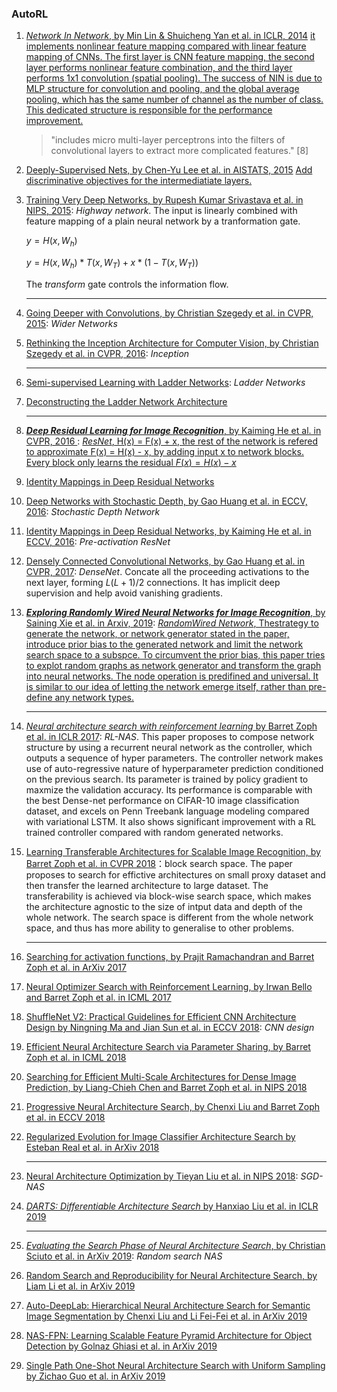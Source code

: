 ### AutoRL

1. [*Network In Network*, by Min Lin & Shuicheng Yan et al. in ICLR, 2014](https://openreview.net/forum?id=ylE6yojDR5yqX) <!--"includes micro multi-layer
   perceptrons into the filters of convolutional layers to extract more complicated features."[DenseNet]--> <u>it implements nonlinear feature mapping compared with linear feature mapping of CNNs. The first layer is CNN feature mapping, the second layer performs nonlinear feature combination, and the third layer performs 1x1 convolution (spatial pooling). The success of NIN is due to MLP structure for convolution and pooling, and the global average pooling, which has the same number of channel as the number of class. This dedicated structure is responsible for the performance improvement.</u>

   > "includes micro multi-layer perceptrons into the filters of convolutional layers to extract more complicated features." [8]

2. [Deeply-Supervised Nets, by Chen-Yu Lee et al. in AISTATS, 2015](http://proceedings.mlr.press/v38/lee15a.pdf) <u>Add discriminative objectives for the intermediatiate layers.</u>

3. [Training Very Deep Networks, by Rupesh Kumar Srivastava et al. in NIPS, 2015](https://papers.nips.cc/paper/5850-training-very-deep-networks.pdf): *Highway network*. The input is linearly combined with feature mapping of a plain neural network by a tranformation gate.

   $y=H(x,W_{h})$

   $y=H(x,W_{h})*T(x,W_{T})+x*(1-T(x,W_{T}))$

   The *transform* gate controls the information flow.

   ------

4. [Going Deeper with Convolutions, by Christian Szegedy et al. in CVPR, 2015](https://arxiv.org/abs/1409.4842): *Wider Networks*<!--Wider GoogLeNet with an inception module which concatenates feature-maps produced by filters of different sizes--> 

5. [Rethinking the Inception Architecture for Computer Vision, by Christian Szegedy et al. in CVPR, 2016](https://www.cv-foundation.org/openaccess/content_cvpr_2016/papers/Szegedy_Rethinking_the_Inception_CVPR_2016_paper.pdf): *Inception*

   ------

6. [Semi-supervised Learning with Ladder Networks](http://papers.nips.cc/paper/5947-semi-supervised-learning-with-ladder-ne): *Ladder Networks*

7. [Deconstructing the Ladder Network Architecture](http://proceedings.mlr.press/v48/pezeshki16.pdf)

   ---

8. [***Deep Residual Learning for Image Recognition***, by Kaiming He et al. in CVPR, 2016 ](https://www.cv-foundation.org/openaccess/content_cvpr_2016/papers/He_Deep_Residual_Learning_CVPR_2016_paper.pdf): <u>*ResNet*, H(x) = F(x) + x, the rest of the network is refered to approximate F(x) = H(x) - x, by adding input x to network blocks. Every block only learns the residual $F(x)=H(x)-x$</u>

9. [Identity Mappings in Deep Residual Networks](https://arxiv.org/abs/1603.05027)

10. [Deep Networks with Stochastic Depth, by Gao Huang et al. in ECCV, 2016](https://arxiv.org/abs/1603.09382): *Stochastic Depth Network*

11. [Identity Mappings in Deep Residual Networks, by Kaiming He et al. in ECCV, 2016](https://arxiv.org/abs/1603.05027): *Pre-activation ResNet*

12. [Densely Connected Convolutional Networks, by Gao Huang et al. in CVPR, 2017](http://openaccess.thecvf.com/content_cvpr_2017/papers/Huang_Densely_Connected_Convolutional_CVPR_2017_paper.pdf): *DenseNet*. Concate all the proceeding activations to the next layer, forming $L(L+1)/2$ connections. It has implicit deep supervision and help avoid vanishing gradients.

13. [***Exploring Randomly Wired Neural Networks for Image Recognition***, by Saining Xie et al. in Arxiv, 2019](https://arxiv.org/pdf/1904.01569.pdf): <u>*RandomWired Network*, Thestrategy to generate the network, or network generator stated in the paper, introduce prior bias to the generated network and limit the network search space to a subspce. To circumvent the prior bias, this paper tries to explot random graphs as network generator and transform the graph into neural networks. The node operation is predifined and universal. It is similar to our idea of letting the network emerge itself, rather than pre-define any network types. </u> 

    ------

    

14. [*Neural architecture search with reinforcement learning* by Barret Zoph et al. in ICLR 2017](https://openreview.net/pdf?id=r1Ue8Hcxg): *RL-NAS*. This paper proposes to compose network structure by using a recurrent neural network as the controller, which outputs a sequence of hyper parameters. The controller network makes use of auto-regressive nature of hyperparameter prediction conditioned on the previous search. Its parameter is trained by policy gradient to maxmize the validation accuracy.  Its performance is comparable with the best Dense-net performance on CIFAR-10 image classification dataset, and excels on Penn Treebank language modeling compared with variational LSTM. It also shows significant improvement with a RL trained controller compared with random generated networks.

15. [Learning Transferable Architectures for Scalable Image Recognition, by Barret Zoph et al. in CVPR 2018](http://openaccess.thecvf.com/content_cvpr_2018/papers/Zoph_Learning_Transferable_Architectures_CVPR_2018_paper.pdf)：block search space. The paper proposes to search for effictive architectures on small proxy dataset and then transfer the learned architecture to large dataset. The transferability is achieved via block-wise search space, which makes the architecture agnostic to the size of intput data and depth of the whole network. The search space is different from the whole network space, and thus has more ability to generalise to other problems.

    ------

    

16. [Searching for activation functions, by Prajit Ramachandran and Barret Zoph et al. in ArXiv 2017](https://arxiv.org/abs/1710.05941)

17. [Neural Optimizer Search with Reinforcement Learning, by Irwan Bello and Barret Zoph et al. in ICML 2017](http://proceedings.mlr.press/v70/bello17a/bello17a.pdf)

18. [ShuffleNet V2: Practical Guidelines for Efficient CNN Architecture Design by Ningning Ma and Jian Sun et al. in ECCV 2018](https://arxiv.org/pdf/1807.11164.pdf): *CNN design*

19. [Efficient Neural Architecture Search via Parameter Sharing, by Barret Zoph et al. in ICML 2018](http://proceedings.mlr.press/v80/pham18a/pham18a.pdf)

20. [Searching for Efficient Multi-Scale Architectures for Dense Image Prediction, by Liang-Chieh Chen and Barret Zoph et al. in NIPS 2018](http://papers.nips.cc/paper/8087-searching-for-efficient-multi-scale-architectures-for-dense-image-prediction.pdf)

21. [Progressive Neural Architecture Search, by Chenxi Liu and Barret Zoph et al. in ECCV 2018](http://openaccess.thecvf.com/content_ECCV_2018/papers/Chenxi_Liu_Progressive_Neural_Architecture_ECCV_2018_paper.pdf)

22. [Regularized Evolution for Image Classifier Architecture Search by Esteban Real et al. in ArXiv 2018](https://arxiv.org/abs/1802.01548)

    ------

23. [Neural Architecture Optimization by Tieyan Liu et al. in NIPS 2018](https://papers.nips.cc/paper/8007-neural-architecture-optimization.pdf): *SGD-NAS*

24. [*DARTS: Differentiable Architecture Search* by Hanxiao Liu et al. in ICLR 2019](https://openreview.net/forum?id=S1eYHoC5FX)

    ------

25. [*Evaluating the Search Phase of Neural Architecture Search*, by Christian Sciuto et al. in ArXiv 2019](https://arxiv.org/pdf/1902.08142.pdf): *Random search NAS*

26. [Random Search and Reproducibility for Neural Architecture Search, by Liam Li et al. in ArXiv 2019](https://arxiv.org/abs/1902.07638)

27. [Auto-DeepLab: Hierarchical Neural Architecture Search for Semantic Image Segmentation by Chenxi Liu and Li Fei-Fei et al. in ArXiv 2019](https://arxiv.org/abs/1901.02985v2)

28. [NAS-FPN: Learning Scalable Feature Pyramid Architecture for Object Detection by Golnaz Ghiasi et al. in ArXiv 2019](https://arxiv.org/abs/1904.07392)

29. [Single Path One-Shot Neural Architecture Search with Uniform Sampling by Zichao Guo et al. in ArXiv 2019](https://arxiv.org/abs/1904.00420)

